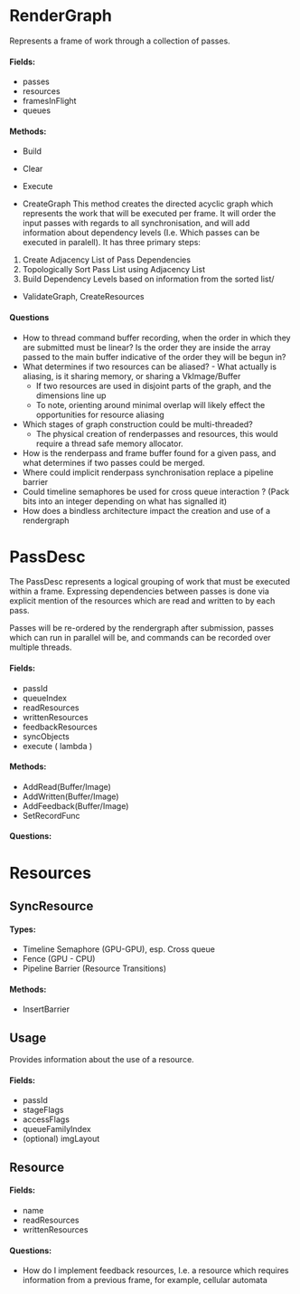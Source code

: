 # RenderGraph
Represents a frame of work through a collection of passes.
#### Fields:
- passes
- resources
- framesInFlight
- queues

#### Methods:
- Build
- Clear
- Execute

- CreateGraph
This method creates the directed acyclic graph which represents the work that will be executed per frame. It will order the input passes with regards to all synchronisation, and will add information about dependency levels (I.e. Which passes can be executed in paralell). It has three primary steps:

1. Create Adjacency List of Pass Dependencies
2. Topologically Sort Pass List using Adjacency List
3. Build Dependency Levels based on information from the sorted list/
  
- ValidateGraph, CreateResources

#### Questions
- How to thread command buffer recording, when the order in which they are submitted must be linear? Is the order they are inside the array passed to the main buffer indicative of the order they will be begun in?
- What determines if two resources can be aliased? - What actually is aliasing, is it sharing memory, or sharing a VkImage/Buffer
  * If two resources are used in disjoint parts of the graph, and the dimensions line up
  * To note, orienting around minimal overlap will likely effect the opportunities for resource aliasing
- Which stages of graph construction could be multi-threaded?  
  * The physical creation of renderpasses and resources, this would require a thread safe memory allocator.
- How is the renderpass and frame buffer found for a given pass, and what determines if two passes could be merged.
- Where could implicit renderpass synchronisation replace a pipeline barrier
- Could timeline semaphores be used for cross queue interaction ? (Pack bits into an integer depending on what has signalled it)
- How does a bindless architecture impact the creation and use of a rendergraph



# PassDesc
The PassDesc represents a logical grouping of work that must be executed within a frame. Expressing dependencies between passes is done via explicit mention of the resources which are read and written to by each pass.

Passes will be re-ordered by the rendergraph after submission, passes which can run in parallel will be, and commands can be recorded over multiple threads.

#### Fields:
- passId
- queueIndex
- readResources
- writtenResources
- feedbackResources
- syncObjects
- execute ( lambda )

#### Methods:
- AddRead(Buffer/Image)
- AddWritten(Buffer/Image)
- AddFeedback(Buffer/Image)
- SetRecordFunc

#### Questions:


# Resources

## SyncResource

#### Types:
- Timeline Semaphore (GPU-GPU), esp. Cross queue
- Fence (GPU - CPU)
- Pipeline Barrier (Resource Transitions)


#### Methods:
- InsertBarrier


## Usage
Provides information about the use of a resource.

#### Fields:
- passId
- stageFlags
- accessFlags
- queueFamilyIndex
- (optional) imgLayout

## Resource

#### Fields:
- name
- readResources
- writtenResources

#### Questions:
- How do I implement feedback resources, I.e. a resource which requires information from a previous frame, for example, cellular automata